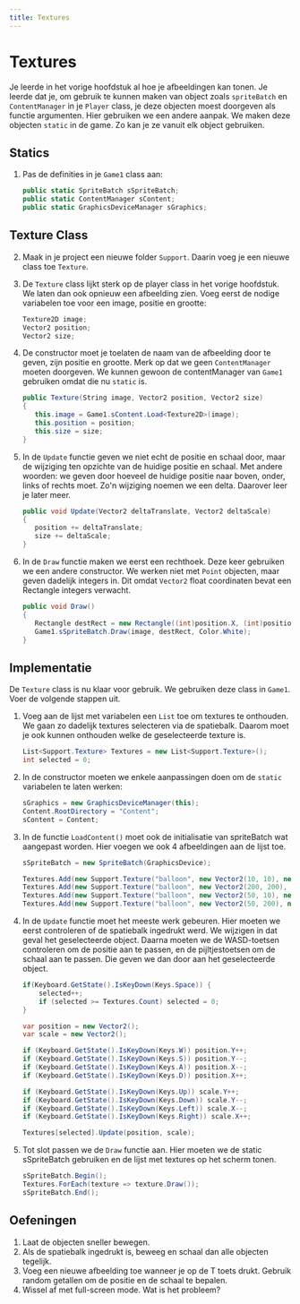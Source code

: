 ```yaml
---
title: Textures
---
```


# Textures

Je leerde in het vorige hoofdstuk al hoe je afbeeldingen kan tonen. Je leerde dat je, om gebruik te kunnen maken van object zoals `spriteBatch` en `ContentManager` in je `Player` class, je deze objecten moest doorgeven als functie argumenten. Hier gebruiken we een andere aanpak. We maken deze objecten `static` in de game. Zo kan je ze vanuit elk object gebruiken.

## Statics

1. Pas de definities in je `Game1` class aan:

    ```csharp
    public static SpriteBatch sSpriteBatch;
    public static ContentManager sContent;
    public static GraphicsDeviceManager sGraphics;
    ```

## Texture Class

2. Maak in je project een nieuwe folder `Support`. Daarin voeg je een nieuwe class toe `Texture`.
3. De `Texture` class lijkt sterk op de player class in het vorige hoofdstuk. We laten dan ook opnieuw een afbeelding zien. Voeg eerst de nodige variabelen toe voor een image, positie en grootte:
    ```csharp
    Texture2D image;
    Vector2 position;
    Vector2 size;
    ```
4. De constructor moet je toelaten de naam van de afbeelding door te geven, zijn positie en grootte. Merk op dat we geen `ContentManager` moeten doorgeven. We kunnen gewoon de contentManager van `Game1` gebruiken omdat die nu `static` is.
   ```csharp
   public Texture(String image, Vector2 position, Vector2 size)
   {
      this.image = Game1.sContent.Load<Texture2D>(image);
      this.position = position;
      this.size = size;
   }
   ```

5. In de `Update` functie geven we niet echt de positie en schaal door, maar de wijziging ten opzichte van de huidige positie en schaal. Met andere woorden: we geven door hoeveel de huidige positie naar boven, onder, links of rechts moet. Zo'n wijziging noemen we een delta. Daarover leer je later meer.
   ```csharp
   public void Update(Vector2 deltaTranslate, Vector2 deltaScale)
   {
      position += deltaTranslate;
      size += deltaScale;
   }
   ```

6. In de `Draw` functie maken we eerst een rechthoek. Deze keer gebruiken we een andere constructor. We werken niet met `Point` objecten, maar geven dadelijk integers in. Dit omdat `Vector2` float coordinaten bevat een Rectangle integers verwacht.
    ```csharp
    public void Draw()
    {
       Rectangle destRect = new Rectangle((int)position.X, (int)position.Y, (int)size.X, (int)size.Y);
       Game1.sSpriteBatch.Draw(image, destRect, Color.White);
    }
    ```

## Implementatie

De `Texture` class is nu klaar voor gebruik. We gebruiken deze class in `Game1`. Voer de volgende stappen uit.

1. Voeg aan de lijst met variabelen een `List` toe om textures te onthouden. We gaan zo dadelijk textures selecteren via de spatiebalk. Daarom moet je ook kunnen onthouden welke de geselecteerde texture is.
    ```csharp
    List<Support.Texture> Textures = new List<Support.Texture>();
    int selected = 0;
    ```

2. In de constructor moeten we enkele aanpassingen doen om de `static` variabelen te laten werken:
    ```csharp
    sGraphics = new GraphicsDeviceManager(this);
    Content.RootDirectory = "Content";
    sContent = Content;
    ```

3. In de functie `LoadContent()` moet ook de initialisatie van spriteBatch wat aangepast worden. Hier voegen we ook 4 afbeeldingen aan de lijst toe.
    ```csharp
    sSpriteBatch = new SpriteBatch(GraphicsDevice);

    Textures.Add(new Support.Texture("balloon", new Vector2(10, 10), new Vector2(30, 30)));
    Textures.Add(new Support.Texture("balloon", new Vector2(200, 200), new Vector2(100, 100)));
    Textures.Add(new Support.Texture("balloon", new Vector2(50, 10), new Vector2(30, 30)));
    Textures.Add(new Support.Texture("balloon", new Vector2(50, 200), new Vector2(100, 100)));
    ```

4. In de `Update` functie moet het meeste werk gebeuren. Hier moeten we eerst controleren of de spatiebalk ingedrukt werd. We wijzigen in dat geval het geselecteerde object. Daarna moeten we de WASD-toetsen controleren om de positie aan te passen, en de pijltjestoetsen om de schaal aan te passen. Die geven we dan door aan het geselecteerde object.
    ```csharp
    if(Keyboard.GetState().IsKeyDown(Keys.Space)) {
        selected++;
        if (selected >= Textures.Count) selected = 0;
    }

    var position = new Vector2();
    var scale = new Vector2();

    if (Keyboard.GetState().IsKeyDown(Keys.W)) position.Y++;
    if (Keyboard.GetState().IsKeyDown(Keys.S)) position.Y--;
    if (Keyboard.GetState().IsKeyDown(Keys.A)) position.X--;
    if (Keyboard.GetState().IsKeyDown(Keys.D)) position.X++;

    if (Keyboard.GetState().IsKeyDown(Keys.Up)) scale.Y++;
    if (Keyboard.GetState().IsKeyDown(Keys.Down)) scale.Y--;
    if (Keyboard.GetState().IsKeyDown(Keys.Left)) scale.X--;
    if (Keyboard.GetState().IsKeyDown(Keys.Right)) scale.X++;

    Textures[selected].Update(position, scale);
    ```

5. Tot slot passen we de `Draw` functie aan. Hier moeten we de static sSpriteBatch gebruiken en de lijst met textures op het scherm tonen.
    ```csharp
    sSpriteBatch.Begin();
    Textures.ForEach(texture => texture.Draw());
    sSpriteBatch.End();
    ```
    
## Oefeningen
1. Laat de objecten sneller bewegen.
2. Als de spatiebalk ingedrukt is, beweeg en schaal dan alle objecten tegelijk.
3. Voeg een nieuwe afbeelding toe wanneer je op de T toets drukt. Gebruik random getallen om de positie en de schaal te bepalen.
4. Wissel af met full-screen mode. Wat is het probleem?